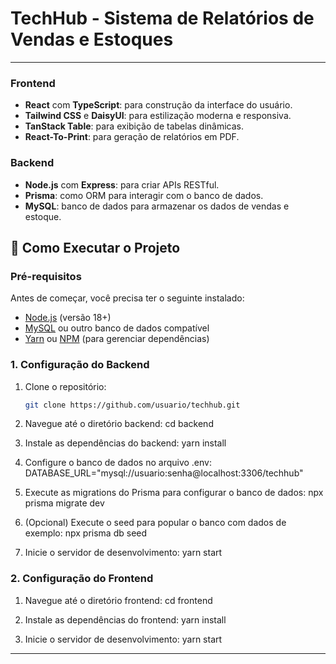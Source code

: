 # **TechHub - Sistema de Relatórios de Vendas e Estoques**

---

### **Frontend**

- **React** com **TypeScript**: para construção da interface do usuário.
- **Tailwind CSS** e **DaisyUI**: para estilização moderna e responsiva.
- **TanStack Table**: para exibição de tabelas dinâmicas.
- **React-To-Print**: para geração de relatórios em PDF.

### **Backend**

- **Node.js** com **Express**: para criar APIs RESTful.
- **Prisma**: como ORM para interagir com o banco de dados.
- **MySQL**: banco de dados para armazenar os dados de vendas e estoque.

## **🚀 Como Executar o Projeto**

### **Pré-requisitos**

Antes de começar, você precisa ter o seguinte instalado:

- [Node.js](https://nodejs.org/) (versão 18+)
- [MySQL](https://www.mysql.com/) ou outro banco de dados compatível
- [Yarn](https://yarnpkg.com/) ou [NPM](https://www.npmjs.com/) (para gerenciar dependências)

### **1. Configuração do Backend**

1. Clone o repositório:

   ```bash
   git clone https://github.com/usuario/techhub.git
   ```

2. Navegue até o diretório backend:
   cd backend

3. Instale as dependências do backend:
   yarn install

4. Configure o banco de dados no arquivo .env:
   DATABASE_URL="mysql://usuario:senha@localhost:3306/techhub"

5. Execute as migrations do Prisma para configurar o banco de dados:
   npx prisma migrate dev

6. (Opcional) Execute o seed para popular o banco com dados de exemplo:
   npx prisma db seed

7. Inicie o servidor de desenvolvimento:
   yarn start

### **2. Configuração do Frontend**

1. Navegue até o diretório frontend:
   cd frontend

2. Instale as dependências do frontend:
   yarn install

3. Inicie o servidor de desenvolvimento:
   yarn start

---
